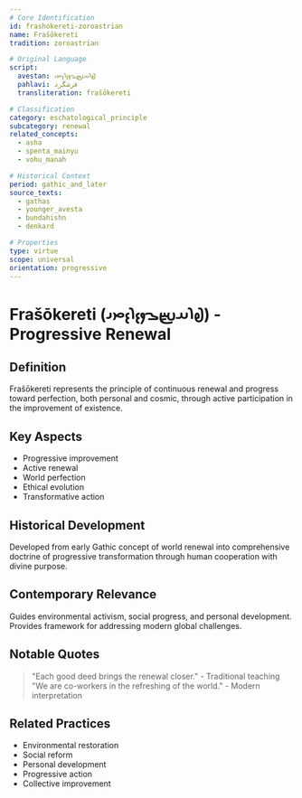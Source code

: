 ```yaml
---
# Core Identification
id: frashokereti-zoroastrian
name: Frašōkereti
tradition: zoroastrian

# Original Language
script:
  avestan: 𐬟𐬭𐬀𐬴𐬊𐬐𐬆𐬭𐬆𐬙𐬌
  pahlavi: فرشگرد
  transliteration: frašōkereti

# Classification
category: eschatological_principle
subcategory: renewal
related_concepts:
  - asha
  - spenta_mainyu
  - vohu_manah

# Historical Context
period: gathic_and_later
source_texts:
  - gathas
  - younger_avesta
  - bundahishn
  - denkard

# Properties
type: virtue
scope: universal
orientation: progressive
---
```


# Frašōkereti (𐬟𐬭𐬀𐬴𐬊𐬐𐬆𐬭𐬆𐬙𐬌) - Progressive Renewal

## Definition
Frašōkereti represents the principle of continuous renewal and progress toward perfection, both personal and cosmic, through active participation in the improvement of existence.

## Key Aspects
- Progressive improvement
- Active renewal
- World perfection
- Ethical evolution
- Transformative action

## Historical Development
Developed from early Gathic concept of world renewal into comprehensive doctrine of progressive transformation through human cooperation with divine purpose.

## Contemporary Relevance
Guides environmental activism, social progress, and personal development. Provides framework for addressing modern global challenges.

## Notable Quotes
> "Each good deed brings the renewal closer." - Traditional teaching
> "We are co-workers in the refreshing of the world." - Modern interpretation

## Related Practices
- Environmental restoration
- Social reform
- Personal development
- Progressive action
- Collective improvement